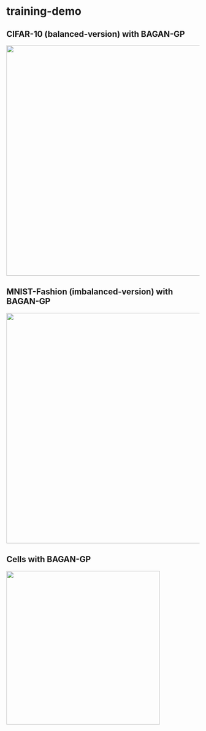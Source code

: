 # training-demo
## CIFAR-10 (balanced-version) with BAGAN-GP
<img src='training_demo_bagan_gp_cifar.gif' width='600px'>

## MNIST-Fashion (imbalanced-version) with BAGAN-GP
<img src='imbalanced_mnist_bagan_gp.gif' width='600px'>

## Cells with BAGAN-GP
<img src='training_demo_bagan_gp.gif' width='400px'>
